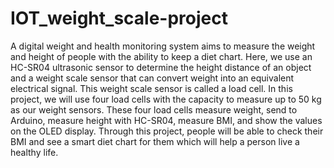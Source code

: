 # IOT_weight_scale-project

A digital weight and health monitoring system aims to measure the weight and height of people with the ability to keep a diet chart. Here, we use an HC-SR04 ultrasonic sensor to determine the height distance of an object and a weight scale sensor that can convert weight into an equivalent electrical signal. This weight scale sensor is called a load cell. In this project, we will use four load cells with the capacity to measure up to 50 kg as our weight sensors. These four load cells measure weight, send to Arduino, measure height with HC-SR04, measure BMI, and show the values on the OLED display. Through this project, people will be able to check their BMI and see a smart diet chart for them which will help a person live a healthy life.
